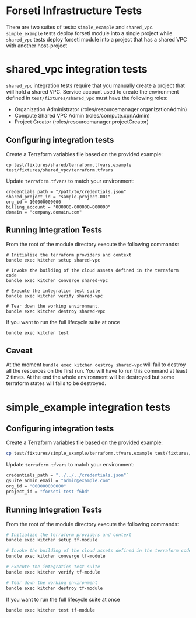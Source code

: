 # Forseti Infrastructure Tests
There are two suites of tests: `simple_example` and `shared_vpc`. `simple_example` tests deploy forseti module into a
single project while `shared_vpc` tests deploy forseti module into a project that has a shared VPC with another
host-project

# shared_vpc integration tests
`shared_vpc` integration tests require that you manually create a project that will hold a shared VPC. Service account
used to create the environment defined in `test/fixtures/shared_vpc` must have the following roles:
* Organization Administrator (roles/resourcemanager.organizationAdmin)
* Compute Shared VPC Admin (roles/compute.xpnAdmin)
* Project Creator (roles/resourcemanager.projectCreator)

## Configuring integration tests
Create a Terraform variables file based on the provided example:

```
cp test/fixtures/shared/terraform.tfvars.example test/fixtures/shared_vpc/terraform.tfvars
```

Update `terraform.tfvars` to match your environment:

```
credentials_path = "/path/to/credentials.json"
shared_project_id = "sample-project-001"
org_id = 100000000000
billing_account = "000000-000000-000000"
domain = "company.domain.com"
```

## Running Integration Tests

From the root of the module directory execute the following commands:

```
# Initialize the terraform providers and context
bundle exec kitchen setup shared-vpc

# Invoke the building of the cloud assets defined in the terraform code
bundle exec kitchen converge shared-vpc

# Execute the integration test suite
bundle exec kitchen verify shared-vpc

# Tear down the working environment.
bundle exec kitchen destroy shared-vpc
```

If you want to run the full lifecycle suite at once

```
bundle exec kitchen test
```

## Caveat
At the moment `bundle exec kitchen destroy shared-vpc` will fail to destroy all the resources on the first run. You will
have to run this command at least 2 times. At the end the whole environment will be destroyed but some terraform states
will fails to be destroyed.

# simple_example integration tests

## Configuring integration tests

Create a Terraform variables file based on the provided example:

```bash
cp test/fixtures/simple_example/terraform.tfvars.example test/fixtures/simple_example/terraform.tfvars
```

Update `terraform.tfvars` to match your environment:

```bash
credentials_path = "../../../credentials.json"`
gsuite_admin_email = "admin@example.com"
org_id = "000000000000"
project_id = "forseti-test-f6bd"
```

## Running Integration Tests

From the root of the module directory execute the following commands:

```bash
# Initialize the terraform providers and context
bundle exec kitchen setup tf-module

# Invoke the building of the cloud assets defined in the terraform code
bundle exec kitchen converge tf-module

# Execute the integration test suite
bundle exec kitchen verify tf-module

# Tear down the working environment
bundle exec kitchen destroy tf-module
```

If you want to run the full lifecycle suite at once

```bash
bundle exec kitchen test tf-module
```

